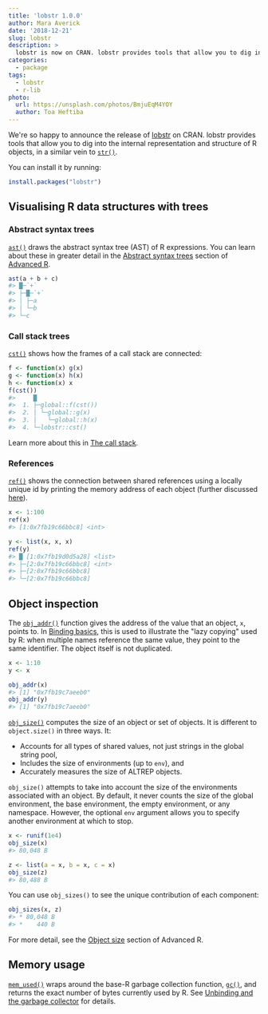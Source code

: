 ```yaml
---
title: 'lobstr 1.0.0'
author: Mara Averick
date: '2018-12-21'
slug: lobstr
description: > 
  lobstr is now on CRAN. lobstr provides tools that allow you to dig into the detail of an object.
categories:
  - package
tags:
  - lobstr
  - r-lib
photo:
  url: https://unsplash.com/photos/BmjuEqM4YOY
  author: Toa Heftiba
---
```




We're so happy to announce the release of [lobstr](https://lobstr.r-lib.org/) on CRAN. lobstr provides tools that allow you to dig into the internal representation and structure of R objects, in a similar vein to [`str()`](https://stat.ethz.ch/R-manual/R-devel/library/utils/html/str.html).

You can install it by running:


```r
install.packages("lobstr")
```

## Visualising R data structures with trees

### Abstract syntax trees

[`ast()`](https://lobstr.r-lib.org/reference/ast.html) draws the abstract syntax tree (AST) of R expressions. You can learn about these in greater detail in the [Abstract syntax trees](https://adv-r.hadley.nz/expressions.html#abstract-syntax-trees) section of [Advanced R](https://adv-r.hadley.nz/).


```r
ast(a + b + c)
#> █─`+` 
#> ├─█─`+` 
#> │ ├─a 
#> │ └─b 
#> └─c
```

### Call stack trees

[`cst()`](https://lobstr.r-lib.org/reference/cst.html) shows how the frames of a call stack are connected:


```r
f <- function(x) g(x)
g <- function(x) h(x)
h <- function(x) x
f(cst())
#>     █
#>  1. ├─global::f(cst())
#>  2. │ └─global::g(x)
#>  3. │   └─global::h(x)
#>  4. └─lobstr::cst()
```

Learn more about this in [The call stack](https://adv-r.hadley.nz/environments.html#call-stack).

### References

[`ref()`](https://lobstr.r-lib.org/reference/ref.html) shows the connection between shared references using a locally unique id by printing the memory address of each object (further discussed [here](https://adv-r.hadley.nz/names-values.html#copy-on-modify)). 


```r
x <- 1:100
ref(x)
#> [1:0x7fb19c66bbc8] <int>

y <- list(x, x, x)
ref(y)
#> █ [1:0x7fb19d0d5a28] <list> 
#> ├─[2:0x7fb19c66bbc8] <int> 
#> ├─[2:0x7fb19c66bbc8] 
#> └─[2:0x7fb19c66bbc8]
```


## Object inspection

The [`obj_addr()`](https://lobstr.r-lib.org/reference/obj_addr.html) function gives the address of the value that an object, `x`, points to. In [Binding basics](https://adv-r.hadley.nz/names-values.html#binding-basics), this is used to illustrate the "lazy copying" used by R: when multiple names reference the same value, they point to the same identifier. The object itself is not duplicated.


```r
x <- 1:10
y <- x

obj_addr(x)
#> [1] "0x7fb19c7aeeb0"
obj_addr(y)
#> [1] "0x7fb19c7aeeb0"
```

[`obj_size()`](https://lobstr.r-lib.org/reference/obj_size.html) computes the size of an object or set of objects. It is different to `object.size()` in three ways. It:

* Accounts for all types of shared values, not just strings in the global string pool,  
* Includes the size of environments (up to `env`), and  
* Accurately measures the size of ALTREP objects.

`obj_size()` attempts to take into account the size of the environments associated with an object. By default, it never counts the size of the global environment, the base environment, the empty environment, or any namespace. However, the optional `env` argument allows you to specify another environment at which to stop.


```r
x <- runif(1e4)
obj_size(x)
#> 80,048 B

z <- list(a = x, b = x, c = x)
obj_size(z)
#> 80,488 B
```

You can use `obj_sizes()` to see the unique contribution of each component:


```r
obj_sizes(x, z)
#> * 80,048 B
#> *    440 B
```

For more detail, see the [Object size](https://adv-r.hadley.nz/names-values.html#object-size) section of Advanced R.

## Memory usage

[`mem_used()`](https://lobstr.r-lib.org/reference/mem_used.html) wraps around the base-R garbage collection function, [`gc()`](https://stat.ethz.ch/R-manual/R-devel/library/base/html/gc.html), and returns the exact number of bytes currently used by R. See [Unbinding and the garbage collector](https://adv-r.hadley.nz/names-values.html#gc) for details.


